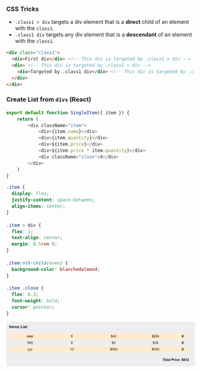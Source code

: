 ### CSS Tricks
- ```.class1 > div``` targets a div element that is a **direct** child of an element with the ```class1```.
- ```.class1 div``` targets any div element that is a **descendant** of an element with the ```class1```.
```html
<div class="class1">
  <div>First div</div> <!-- This div is targeted by .class1 > div -->
  <div> <!-- This div is targeted by .class1 > div -->
    <div>Targeted by .class1 div</div> <!-- This div is targeted by .class1 div -->
  </div>
</div>
```
### Create List from ```divs``` (React)
```javascript
export default function SingleItem({ item }) {
    return (
        <div className="item">
            <div>{item.name}</div>
            <div>{item.quantity}</div>
            <div>${item.price}</div>
            <div>${item.price * item.quantity}</div>
            <div className="close">X</div>
        </div>
    )
}
```
```css
.item {
  display: flex;
  justify-content: space-between;
  align-items: center;
}

.item > div {
  flex: 1;
  text-align: center;
  margin: 0.5rem 0;
}

.item:nth-child(even) {
  background-color: blanchedalmond;
}

.item .close {
  flex: 0.3;
  font-weight: bold;
  cursor: pointer;
}
```
<img src="../Pics/List.jpg" width="550"> 
